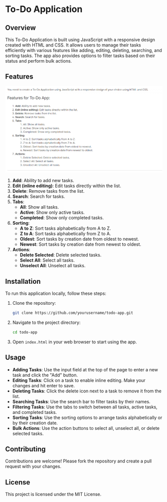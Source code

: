 # To-Do Application

## Overview

This To-Do Application is built using JavaScript with a responsive design created with HTML and CSS. It allows users to manage their tasks efficiently with various features like adding, editing, deleting, searching, and sorting tasks. The app also provides options to filter tasks based on their status and perform bulk actions.

## Features

![Features](image.png)

1. **Add**: Ability to add new tasks.
2. **Edit (inline editing)**: Edit tasks directly within the list.
3. **Delete**: Remove tasks from the list.
4. **Search**: Search for tasks.
5. **Tabs**:
   - **All**: Show all tasks.
   - **Active**: Show only active tasks.
   - **Completed**: Show only completed tasks.
6. **Sorting**:
   - **A to Z**: Sort tasks alphabetically from A to Z.
   - **Z to A**: Sort tasks alphabetically from Z to A.
   - **Oldest**: Sort tasks by creation date from oldest to newest.
   - **Newest**: Sort tasks by creation date from newest to oldest.
7. **Actions**:
   - **Delete Selected**: Delete selected tasks.
   - **Select All**: Select all tasks.
   - **Unselect All**: Unselect all tasks.

## Installation

To run this application locally, follow these steps:

1. Clone the repository:

    ```bash
    git clone https://github.com/yourusername/todo-app.git
    ```

2. Navigate to the project directory:

    ```bash
    cd todo-app
    ```

3. Open `index.html` in your web browser to start using the app.

## Usage

- **Adding Tasks**: Use the input field at the top of the page to enter a new task and click the "Add" button.
- **Editing Tasks**: Click on a task to enable inline editing. Make your changes and hit enter to save.
- **Deleting Tasks**: Click the delete icon next to a task to remove it from the list.
- **Searching Tasks**: Use the search bar to filter tasks by their names.
- **Filtering Tasks**: Use the tabs to switch between all tasks, active tasks, and completed tasks.
- **Sorting Tasks**: Use the sorting options to arrange tasks alphabetically or by their creation date.
- **Bulk Actions**: Use the action buttons to select all, unselect all, or delete selected tasks.

## Contributing

Contributions are welcome! Please fork the repository and create a pull request with your changes.

## License

This project is licensed under the MIT License.
